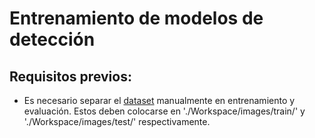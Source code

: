 # Entrenamiento de modelos de detección

## Requisitos previos:
* Es necesario separar el [dataset](../dataset) manualmente en entrenamiento y evaluación. Estos deben colocarse en './Workspace/images/train/' y './Workspace/images/test/' respectivamente.

